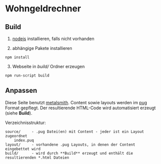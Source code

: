 # Wohngeldrechner

## Build
1. [nodejs](https://nodejs.org/en/download/) installieren, falls nicht vorhanden

2. abhängige Pakete installieren
```
npm install
```

3. Webseite in *build/* Ordner erzeugen
```
npm run-script build
```

## Anpassen
Diese Seite benutzt [metalsmith](https://github.com/segmentio/metalsmith). Content sowie layouts werden im  [pug](https://pugjs.org) Format gepflegt. Der resultierende HTML-Code wird automatisiert erzeugt (siehe **Build**).

Verzeichnisstruktur:
```
source/     - .pug Datei(en) mit Content - jeder ist ein Layout zugeordnet
    index.puq
layout/     - vorhandene .pug Layouts, in denen der Content eingebettet wird
build/      - wird durch **Build** erzeugt und enthält die resultierenden *.html Dateien
```
